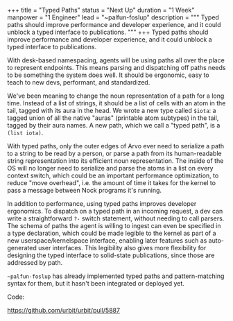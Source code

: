 +++
title = "Typed Paths"
status = "Next Up"
duration = "1 Week"
manpower = "1 Engineer"
lead = "~palfun-foslup"
description = """
Typed paths should improve performance and developer experience, and it could unblock a typed interface to publications.
"""
+++
Typed paths should improve performance and developer experience, and it could unblock a typed interface to publications.

With desk-based namespacing, agents will be using paths all over the place to represent endpoints.  This means parsing and dispatching off paths needs to be something the system does well.  It should be ergonomic, easy to teach to new devs, performant, and standardized.

We've been meaning to change the noun representation of a path for a long time.  Instead of a list of strings, it should be a list of cells with an atom in the tail, tagged with its aura in the head.  We wrote a new type called `$iota`: a tagged union of all the native "auras" (printable atom subtypes) in the tail, tagged by their aura names.  A new path, which we call a "typed path", is a `(list iota)`.

With typed paths, only the outer edges of Arvo ever need to serialize a path to a string to be read by a person, or parse a path from its human-readable string representation into its efficient noun representation.  The inside of the OS will no longer need to serialize and parse the atoms in a list on every context switch, which could be an important performance optimization, to reduce "move overhead", i.e. the amount of time it takes for the kernel to pass a message between Nock programs it's running.

In addition to performance, using typed paths improves developer ergonomics.  To dispatch on a typed path in an incoming request, a dev can write a straightforward `?-` switch statement, without needing to call parsers.  The schema of paths the agent is willing to ingest can even be specified in a type declaration, which could be made legible to the kernel as part of a new userspace/kernelspace interface, enabling later features such as auto-generated user interfaces.  This legibility also gives more flexibility for designing the typed interface to solid-state publications, since those are addressed by path.

`~palfun-foslup` has already implemented typed paths and pattern-matching syntax for them, but it hasn't been integrated or deployed yet.

Code:

https://github.com/urbit/urbit/pull/5887
